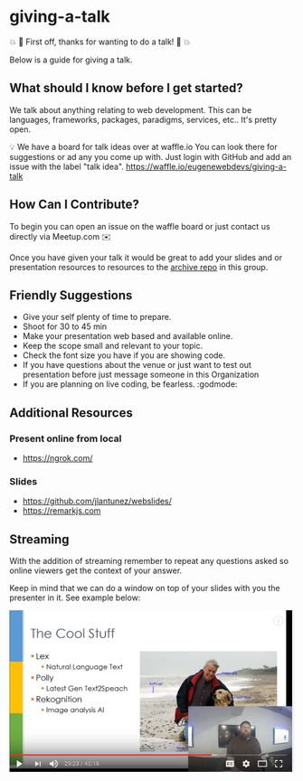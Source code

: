 # giving-a-talk

💥 🎉  First off, thanks for wanting to do a talk! 🎉 💥

Below is a guide for giving a talk.

## What should I know before I get started?
We talk about anything relating to web development. This can be languages, frameworks, packages, paradigms, services, etc.. It's pretty open.

💡 We have a board for talk ideas over at waffle.io You can look there for suggestions or ad any you come up with. Just login with GitHub and add an issue with the label "talk idea". https://waffle.io/eugenewebdevs/giving-a-talk

## How Can I Contribute?
To begin you can open an issue on the waffle board or just contact us directly via Meetup.com ✉️

Once you have given your talk it would be great to add your slides and or presentation resources to resources to the [archive repo](https://github.com/eugenewebdevs/archive) in this group.

## Friendly Suggestions
* Give your self plenty of time to prepare.
* Shoot for 30 to 45 min
* Make your presentation web based and available online.
* Keep the scope small and relevant to your topic.
* Check the font size you have if you are showing code.
* If you have questions about the venue or just want to test out presentation before just message someone in this Organization
* If you are planning on live coding, be fearless. :godmode:

## Additional Resources

### Present online from local
* https://ngrok.com/

### Slides
* https://github.com/jlantunez/webslides/
* https://remarkjs.com

## Streaming
With the addition of streaming remember to repeat any questions asked so online viewers get the context of your answer.

Keep in mind that we can do a window on top of your slides with you the presenter in it. See example below:

![alt text](assets/streamExample.png "screen in screen")
